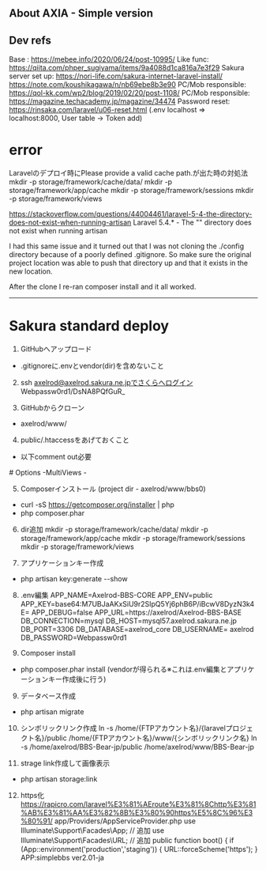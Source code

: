 <p align="center"><a href="https://laravel.com" target="_blank"><img src="{{ asset('images/sample.jpeg') }}" alt=""></a></p>

<p align="center">
<a href="https://github.com/axia-axia/bbs1"><img src="{{ asset('images/sample.jpeg') }}" alt=""></a>
</p>

## About AXIA - Simple version


## Dev refs
Base : https://mebee.info/2020/06/24/post-10995/
Like func: https://qiita.com/phper_sugiyama/items/9a4088d1ca816a7e3f29
Sakura server set up: https://nori-life.com/sakura-internet-laravel-install/
https://note.com/koushikagawa/n/nb69ebe8b3e90
PC/Mob responsible: https://qol-kk.com/wp2/blog/2019/02/20/post-1108/
PC/Mob responsible: https://magazine.techacademy.jp/magazine/34474
Password reset: https://rinsaka.com/laravel/u06-reset.html (.env localhost => localhost:8000,  User table -> Token add)


# error
Laravelのデプロイ時にPlease provide a valid cache path.が出た時の対処法
mkdir -p storage/framework/cache/data/
mkdir -p storage/framework/app/cache
mkdir -p storage/framework/sessions
mkdir -p storage/framework/views


https://stackoverflow.com/questions/44004461/laravel-5-4-the-directory-does-not-exist-when-running-artisan
Laravel 5.4.* - The "" directory does not exist when running artisan

I had this same issue and it turned out that I was not cloning the ./config directory because of a poorly defined .gitignore. So make sure the original project location was able to push that directory up and that it exists in the new location.

After the clone I re-ran composer install and it all worked.







---------------------------------------------------------------
# Sakura standard deploy
1. GitHubへアップロード
- .gitignoreに.envとvendor(dir)を含めないこと

2. ssh axelrod@axelrod.sakura.ne.jpでさくらへログイン
Webpassw0rd1/DsNA8PQfGuR_

3. GitHubからクローン
- axelrod/www/

4. public/.htaccessをあげておくこと
- 以下comment out必要
<IfModule mod_negotiation.c>
# Options -MultiViews
</IfModule> -

5. Composerインストール (project dir - axelrod/www/bbs0)
- curl -sS https://getcomposer.org/installer | php
- php composer.phar

6. dir追加
mkdir -p storage/framework/cache/data/
mkdir -p storage/framework/app/cache
mkdir -p storage/framework/sessions
mkdir -p storage/framework/views

7. アプリケーションキー作成
- php artisan key:generate --show

8. .env編集
APP_NAME=Axelrod-BBS-CORE
APP_ENV=public
APP_KEY=base64:M7UBJaAKxSiU9r2SIpQ5Yj6phB6P/iBcwV8DyzN3k4E=
APP_DEBUG=false
APP_URL=https://axelrod/Axelrod-BBS-BASE
DB_CONNECTION=mysql
DB_HOST=mysql57.axelrod.sakura.ne.jp
DB_PORT=3306
DB_DATABASE=axelrod_core
DB_USERNAME= axelrod
DB_PASSWORD=Webpassw0rd1

8. Composer install
- php composer.phar install  (vendorが得られる※これは.env編集とアプリケーションキー作成後に行う)

9. データベース作成
- php artisan migrate

10. シンボリックリンク作成
ln -s /home/{FTPアカウント名}/{laravelプロジェクト名}/public /home/{FTPアカウント名}/www/{シンボリックリンク名}
ln -s /home/axelrod/BBS-Bear-jp/public /home/axelrod/www/BBS-Bear-jp

11. strage link作成して画像表示
- php artisan storage:link

12. https化
https://rapicro.com/laravel%E3%81%AEroute%E3%81%8Chttp%E3%81%AB%E3%81%AA%E3%82%8B%E3%80%90https%E5%8C%96%E3%80%91/
app/Providers/AppServiceProvider.php 
use Illuminate\Support\Facades\App; // 追加
use Illuminate\Support\Facades\URL; // 追加
public function boot() {
    if (App::environment('production','staging')) {
        URL::forceScheme('https');
    }
APP:simplebbs
ver2.01-ja